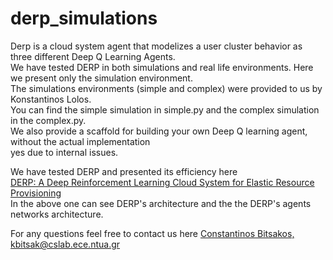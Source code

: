 # derp_simulations

Derp is a cloud system agent that modelizes a user cluster behavior as three different Deep Q Learning Agents. <br/>
We have tested DERP in both simulations and real life environments. Here we present only the simulation environment. <br/>
The simulations environments (simple and complex) were provided to us by Konstantinos Lolos. <br/>
You can find the simple simulation in simple.py and the complex simulation in the complex.py. <br/>
We also provide a scaffold for building your own Deep Q learning agent, without the actual implementation <br/>
yes due to internal issues.

We have tested DERP and presented its efficiency here <br/>
[DERP: A Deep Reinforcement Learning Cloud System for Elastic Resource Provisioning](https://ieeexplore.ieee.org/document/8590989) <br/>
In the above one can see DERP's architecture and the the 
DERP's agents networks architecture.<br/>

For any questions feel free to contact us here [Constantinos Bitsakos, kbitsak@cslab.ece.ntua.gr](kbitsak@cslab.ece.ntua.gr)
